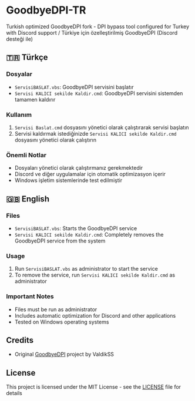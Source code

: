 # GoodbyeDPI-TR

Turkish optimized GoodbyeDPI fork - DPI bypass tool configured for Turkey with Discord support / Türkiye için özelleştirilmiş GoodbyeDPI (Discord desteği ile)

## 🇹🇷 Türkçe

### Dosyalar
- `ServisiBASLAT.vbs`: GoodbyeDPI servisini başlatır
- `Servisi KALICI sekilde Kaldir.cmd`: GoodbyeDPI servisini sistemden tamamen kaldırır

### Kullanım
1. `Servisi Baslat.cmd` dosyasını yönetici olarak çalıştırarak servisi başlatın
2. Servisi kaldırmak istediğinizde `Servisi KALICI sekilde Kaldir.cmd` dosyasını yönetici olarak çalıştırın

### Önemli Notlar
- Dosyaları yönetici olarak çalıştırmanız gerekmektedir
- Discord ve diğer uygulamalar için otomatik optimizasyon içerir
- Windows işletim sistemlerinde test edilmiştir

## 🇬🇧 English

### Files
- `ServisiBASLAT.vbs`: Starts the GoodbyeDPI service
- `Servisi KALICI sekilde Kaldir.cmd`: Completely removes the GoodbyeDPI service from the system

### Usage
1. Run `ServisiBASLAT.vbs` as administrator to start the service
2. To remove the service, run `Servisi KALICI sekilde Kaldir.cmd` as administrator

### Important Notes
- Files must be run as administrator
- Includes automatic optimization for Discord and other applications
- Tested on Windows operating systems

## Credits
- Original [GoodbyeDPI](https://github.com/ValdikSS/GoodbyeDPI) project by ValdikSS

## License
This project is licensed under the MIT License - see the [LICENSE](LICENSE) file for details
